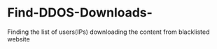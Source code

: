 # Find-DDOS-Downloads-
Finding the list of users(IPs) downloading the content from blacklisted website
